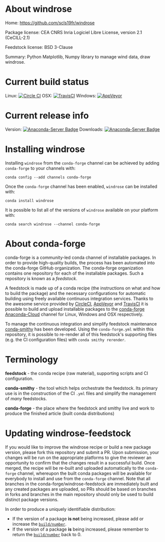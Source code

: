 About windrose
==============

Home: https://github.com/scls19fr/windrose

Package license: CEA CNRS Inria Logiciel Libre License, version 2.1 (CeCILL-2.1)

Feedstock license: BSD 3-Clause

Summary: Python Matplotlib, Numpy library to manage wind data, draw windrose.



Current build status
====================

Linux: [![Circle CI](https://circleci.com/gh/conda-forge/windrose-feedstock.svg?style=shield)](https://circleci.com/gh/conda-forge/windrose-feedstock)
OSX: [![TravisCI](https://travis-ci.org/conda-forge/windrose-feedstock.svg?branch=master)](https://travis-ci.org/conda-forge/windrose-feedstock)
Windows: [![AppVeyor](https://ci.appveyor.com/api/projects/status/github/conda-forge/windrose-feedstock?svg=True)](https://ci.appveyor.com/project/conda-forge/windrose-feedstock/branch/master)

Current release info
====================
Version: [![Anaconda-Server Badge](https://anaconda.org/conda-forge/windrose/badges/version.svg)](https://anaconda.org/conda-forge/windrose)
Downloads: [![Anaconda-Server Badge](https://anaconda.org/conda-forge/windrose/badges/downloads.svg)](https://anaconda.org/conda-forge/windrose)

Installing windrose
===================

Installing `windrose` from the `conda-forge` channel can be achieved by adding `conda-forge` to your channels with:

```
conda config --add channels conda-forge
```

Once the `conda-forge` channel has been enabled, `windrose` can be installed with:

```
conda install windrose
```

It is possible to list all of the versions of `windrose` available on your platform with:

```
conda search windrose --channel conda-forge
```


About conda-forge
=================

conda-forge is a community-led conda channel of installable packages.
In order to provide high-quality builds, the process has been automated into the
conda-forge GitHub organization. The conda-forge organization contains one repository
for each of the installable packages. Such a repository is known as a *feedstock*.

A feedstock is made up of a conda recipe (the instructions on what and how to build
the package) and the necessary configurations for automatic building using freely
available continuous integration services. Thanks to the awesome service provided by
[CircleCI](https://circleci.com/), [AppVeyor](http://www.appveyor.com/)
and [TravisCI](https://travis-ci.org/) it is possible to build and upload installable
packages to the [conda-forge](https://anaconda.org/conda-forge)
[Anaconda-Cloud](http://docs.anaconda.org/) channel for Linux, Windows and OSX respectively.

To manage the continuous integration and simplify feedstock maintenance
[conda-smithy](http://github.com/conda-forge/conda-smithy) has been developed.
Using the ``conda-forge.yml`` within this repository, it is possible to re-render all of
this feedstock's supporting files (e.g. the CI configuration files) with ``conda smithy rerender``.


Terminology
===========

**feedstock** - the conda recipe (raw material), supporting scripts and CI configuration.

**conda-smithy** - the tool which helps orchestrate the feedstock.
                   Its primary use is in the construction of the CI ``.yml`` files
                   and simplify the management of *many* feedstocks.

**conda-forge** - the place where the feedstock and smithy live and work to
                  produce the finished article (built conda distributions)


Updating windrose-feedstock
===========================

If you would like to improve the windrose recipe or build a new
package version, please fork this repository and submit a PR. Upon submission,
your changes will be run on the appropriate platforms to give the reviewer an
opportunity to confirm that the changes result in a successful build. Once
merged, the recipe will be re-built and uploaded automatically to the
`conda-forge` channel, whereupon the built conda packages will be available for
everybody to install and use from the `conda-forge` channel.
Note that all branches in the conda-forge/windrose-feedstock are
immediately built and any created packages are uploaded, so PRs should be based
on branches in forks and branches in the main repository should only be used to
build distinct package versions.

In order to produce a uniquely identifiable distribution:
 * If the version of a package **is not** being increased, please add or increase
   the [``build/number``](http://conda.pydata.org/docs/building/meta-yaml.html#build-number-and-string).
 * If the version of a package **is** being increased, please remember to return
   the [``build/number``](http://conda.pydata.org/docs/building/meta-yaml.html#build-number-and-string)
   back to 0.
